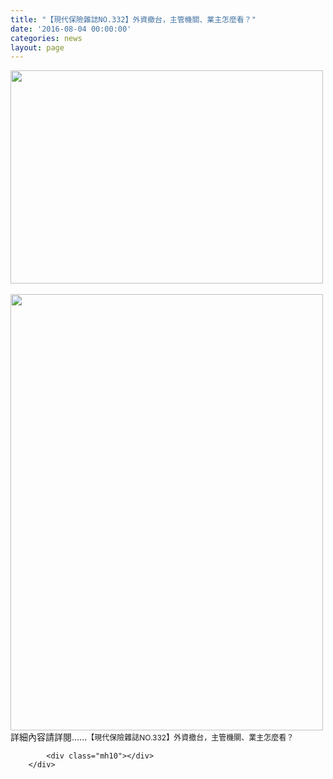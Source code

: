 ```yaml
---
title: "【現代保險雜誌NO.332】外資撤台，主管機關、業主怎麼看？"
date: '2016-08-04 00:00:00'
categories: news
layout: page
---
```


<div class="text">
			<div>
	<img alt="" src="http://lsapp.leishan.com.tw/UserFiles/images/1470273909504.jpg" style="width: 500px; height: 341px;"></div>
<div>
	&nbsp;</div>
<div>
	<img alt="" src="http://lsapp.leishan.com.tw/UserFiles/images/1470273882135.jpg" style="width: 500px; height: 698px;"></div>
<div>
	詳細內容請詳閱......<span style="font-size: 9pt;">【現代保險雜誌NO.332】外資撤台，主管機關、業主怎麼看？</span></div>

			<div class="mh10"></div>
		</div>